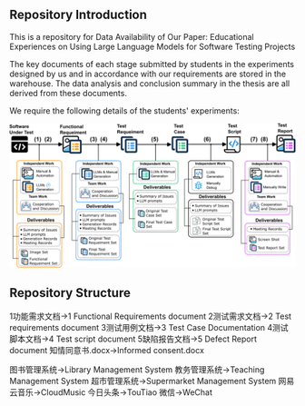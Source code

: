

## Repository Introduction

This is a repository for Data Availability of Our Paper: Educational Experiences on Using Large Language Models for Software Testing Projects

The key documents of each stage submitted by students in the experiments designed by us and in accordance with our requirements are stored in the warehouse. The data analysis and conclusion summary in the thesis are all derived from these documents. 

We require the following details of the students' experiments:

![Experimental flow chart](https://github.com/Boomnana/fse2025-seet/blob/main/Experimental%20flow%20chart.png)
## Repository Structure
1功能需求文档→1 Functional Requirements document
2测试需求文档→2 Test requirements document 
3测试用例文档→3 Test Case Documentation
4测试脚本文档→4 Test script document
5缺陷报告文档→5 Defect Report document
知情同意书.docx→Informed consent.docx

图书管理系统→Library Management System
教务管理系统→Teaching Management System
超市管理系统→Supermarket Management System
网易云音乐→CloudMusic
今日头条→TouTiao
微信→WeChat
